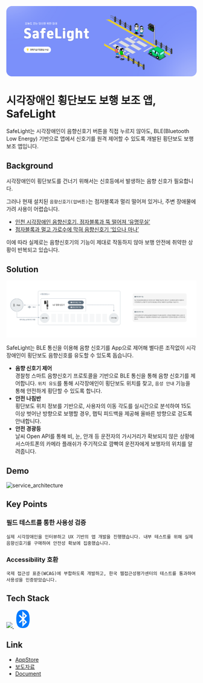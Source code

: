 
![logo](https://github.com/hanmango-o/image-resource/blob/master/SafeLight-README/logo.png?raw=true)

# 시각장애인 횡단보도 보행 보조 앱, SafeLight

SafeLight는 시각장애인이 음향신호기 버튼을 직접 누르지 않아도, BLE(Bluetooth Low Energy) 기반으로 앱에서 신호기를 원격 제어할 수 있도록 개발된 횡단보도 보행 보조 앱입니다.

## Background

시각장애인이 횡단보도를 건너기 위해서는 신호등에서 발생하는 음향 신호가 필요합니다.

그러나 현재 설치된 `음향신호기(압버튼)`는 점자블록과 멀리 떨어져 있거나, 주변 장애물에 가려 사용이 어렵습니다.

- [인천 시각장애인 음향신호기, 점자블록과 뚝 떨어져 ‘유명무실’](https://awesomeopensource.com/project/elangosundar/awesome-README-templates)
- [점자블록과 멀고 가로수에 막혀 음향신호기 ‘있으나 마나’](https://www.kookje.co.kr/news2011/asp/newsbody.asp?code=0300&key=20210420.33003005763)


이에 따라 실제로는 음향신호기의 기능이 제대로 작동하지 않아 보행 안전에 취약한 상황이 반복되고 있습니다.


## Solution

![service_architecture](https://github.com/hanmango-o/image-resource/blob/master/SafeLight-README/service_architecture.png?raw=true)

SafeLight는 BLE 통신을 이용해 음향 신호기를 App으로 제어해 별다른 조작없이 시각장애인이 횡단보도 음향신호를 유도할 수 있도록 돕습니다.

- **음향 신호기 제어**  
  경찰청 스마트 음향신호기 프로토콜을 기반으로 BLE 통신을 통해 음향 신호기를 제어합니다. `위치 유도`를 통해 시각장애인이 횡단보도 위치를 찾고, `음성 안내` 기능을 통해 안전하게 횡단할 수 있도록 합니다.
- **안전 나침반**  
  횡단보도 위치 정보를 기반으로, 사용자의 이동 각도를 실시간으로 분석하여 15도 이상 벗어난 방향으로 보행할 경우, 햅틱 피드백을 제공해 올바른 방향으로 걷도록 안내합니다.
- **안전 경광등**  
  날씨 Open API를 통해 비, 눈, 안개 등 운전자의 가시거리가 확보되지 않은 상황에서스마트폰의 카메라 플래쉬가 주기적으로 깜빡여 운전자에게 보행자의 위치를 알려줍니다.



## Demo

![service_architecture](https://github.com/hanmango-o/image-resource/blob/master/SafeLight-README/demo.gif?raw=true)



## Key Points

### 필드 테스트를 통한 사용성 검증

    실제 시각장애인을 인터뷰하고 UX 기반의 앱 개발을 진행했습니다. 내부 테스트를 위해 실제 음향신호기를 구매하여 안전성 확보에 집중했습니다.

### Accessibility 호환

    국제 접근성 표준(WCAG)에 부합하도록 개발하고, 한국 웹접근성평가센터의 테스트를 통과하여 사용성을 인증받았습니다.


## Tech Stack

<a href="https://skillicons.dev">
    <img src="https://skillicons.dev/icons?i=flutter,firebase" />
    <!-- <img src="http://www.w3.org/2000/svg" /> -->
    <img 
  src='data:image/svg+xml;utf8,<svg xmlns="http://www.w3.org/2000/svg" viewBox="0 0 24 24"><path fill="%23007AFF" d="M12 0C6.76 0 3.1484 2.4895 3.1484 12S6.76 24 12 24c5.24 0 8.8516-2.4895 8.8516-12S17.24 0 12 0zm-.7773 1.6816l6.2148 6.2149L13.334 12l4.1035 4.1035-6.2148 6.2149V14.125l-3.418 3.42-1.2422-1.2442L10.8515 12l-4.289-4.3008 1.2422-1.2441 3.418 3.4199V1.6816zm1.748 4.2442v3.9687l1.9844-1.9843-1.9844-1.9844zm0 8.1816v3.9668l1.9844-1.9844-1.9844-1.9824Z"/></svg>' 
  alt="Bluetooth Icon" 
  width="48" 
  height="48" 
/>
  </a>

## Link
- [AppStore](https://apps.apple.com/kr/app/%EC%84%B8%EC%9D%B4%ED%94%84%EB%9D%BC%EC%9D%B4%ED%8A%B8/id6444276334)
- [보도자료](https://news.lghellovision.net/news/articleView.html?idxno=408922)
- [Document](DOCS.md)
